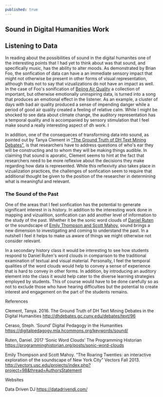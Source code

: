 ```yaml
---
published: true
---
```

## Sound in Digital Humanities Work 

## Listening to Data

In reading about the possibilities of sound in the digital humanites one of the interesting points that I had yet to think about was that sound, and specifically music, has the ability to alter moods. As demonstrated by Brian Foo, the sonfication of data can have a an immediate sensory impact that might not otherwise be present in other forms of visual representation, although thats not to say that vizualizations do not have an impact as well. In the case of Foo's sonification of [Beijng Air Quality](https://datadrivendj.com/) a collection of important, but otherwise emotionally uninspiring data, is turned into a song that produces an emotional effect in the listener. As an example, a cluster of days with bad air quality produced a sense of impending danger while a period of good air quality created a feeling of relative calm. While I might be shocked to see data about climate change, the auditory representation has a temporal quality and is accompanied by sensory stimulation that I feel make sound a really interesting aspect of dh work. I

In addition, one of the consequeces of transforming data into sound, as pointed out by Tanya Clement in ["The Ground Truth of DH Text Mining Debates"](http://dhdebates.gc.cuny.edu/debates/text/96), is that researchers have to address questions of who's ear they will be constructing and to whom they will be making things audible. In claiming that sound is aporatic, Clement seems to hint at the fact that researchers need to be more reflexive about the decisions they make regarding how data is represented. While this reflexivity also takes place in vizualization practices, the challenges of sonfication seem to require that additional thought be given to the position of the researcher in determining what is meaningful and relevant. 

### The Sound of the Past

One of the areas that I feel sonfication has the potential to generate significant interest in is history. In addition to the interesting work done in mapping and vizualition, sonfication can add another level of information to the study of the past. Whether it be the sonic word clouds of [Daniel Ruten](https://programminghistorian.org/posts/sonic-word-clouds) or the soundscape of [Emily Thompson and Scott Mahoy](http://vectors.usc.edu/projects/index.php?project=98&thread=AuthorsStatement), sound brings a new dimension to investigating and coming to understand the past. In a nutshell I feel it helps to make us aware of things we might otherwise not consider relevant. 

In a secondary history class it would be interesting to see how students respond to Daniel Ruten's word clouds in comparison to the traditional examination of textual and visual material. Personally, I feel the temporal qualities of the word clouds would help to convey a sense of experience that is hard to convey in other forms. In addition, by introducing an auditory element into the class it would help cater to the diverse learning strategies employed by students. This of course would have to be done carefully so as not to exclude those who have hearing difficulties but the potential to create interest and engagement on the part of the students remains. 


References

Clement, Tanya. 2016. The Ground Truth of DH Text Mining Debates in the Digital Humanities http://dhdebates.gc.cuny.edu/debates/text/96

Ceraso, Steph. ‘Sound’ Digital Pedagogy in the Humanities https://digitalpedagogy.mla.hcommons.org/keywords/sound/

Ruten, Daniel. 2017 ‘Sonic Word Clouds’ The Programming Historian https://programminghistorian.org/posts/sonic-word-clouds

Emily Thompson and Scott Mahoy. “The Roaring Twenties: an interactive exploration of the soundscape of New York City” Vectors Fall 2013. http://vectors.usc.edu/projects/index.php?project=98&thread=AuthorsStatement

Websites

Data Driven DJ https://datadrivendj.com/
